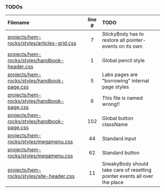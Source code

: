 ### TODOs
| Filename | line # | TODO
|:------|:------:|:------
| [projects/hem-rocks/styles/articles-grid.css](projects/hem-rocks/styles/articles-grid.css#L7) | 7 | StickyBody has to restore all pointer-events on its own
| [projects/hem-rocks/styles/handbook-header.css](projects/hem-rocks/styles/handbook-header.css#L1) | 1 | Global pencil style
| [projects/hem-rocks/styles/handbook-page.css](projects/hem-rocks/styles/handbook-page.css#L5) | 5 | Labs pages are "borrowing" internal page styles
| [projects/hem-rocks/styles/handbook-page.css](projects/hem-rocks/styles/handbook-page.css#L6) | 6 | This file is named wrong!!
| [projects/hem-rocks/styles/handbook-page.css](projects/hem-rocks/styles/handbook-page.css#L102) | 102 | Global button className
| [projects/hem-rocks/styles/megamenu.css](projects/hem-rocks/styles/megamenu.css#L44) | 44 | Standard input
| [projects/hem-rocks/styles/megamenu.css](projects/hem-rocks/styles/megamenu.css#L62) | 62 | Standard button
| [projects/hem-rocks/styles/site-header.css](projects/hem-rocks/styles/site-header.css#L11) | 11 | SneakyBody should take care of resetting pointer events all over the place
